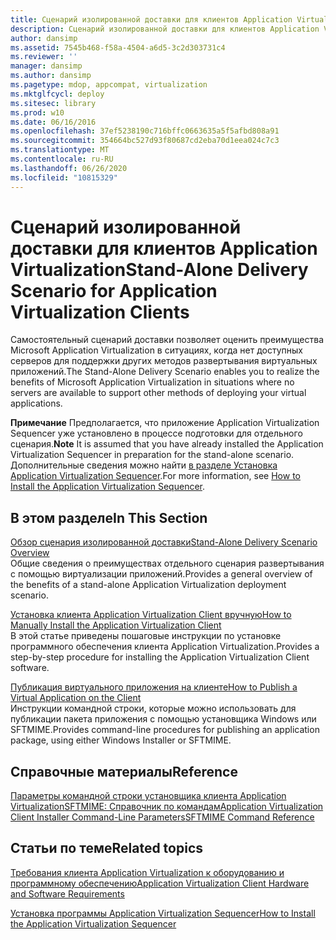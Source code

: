 ```yaml
---
title: Сценарий изолированной доставки для клиентов Application Virtualization
description: Сценарий изолированной доставки для клиентов Application Virtualization
author: dansimp
ms.assetid: 7545b468-f58a-4504-a6d5-3c2d303731c4
ms.reviewer: ''
manager: dansimp
ms.author: dansimp
ms.pagetype: mdop, appcompat, virtualization
ms.mktglfcycl: deploy
ms.sitesec: library
ms.prod: w10
ms.date: 06/16/2016
ms.openlocfilehash: 37ef5238190c716bffc0663635a5f5afbd808a91
ms.sourcegitcommit: 354664bc527d93f80687cd2eba70d1eea024c7c3
ms.translationtype: MT
ms.contentlocale: ru-RU
ms.lasthandoff: 06/26/2020
ms.locfileid: "10815329"
---
```

# <span data-ttu-id="eb4ce-103">Сценарий изолированной доставки для клиентов Application Virtualization</span><span class="sxs-lookup"><span data-stu-id="eb4ce-103">Stand-Alone Delivery Scenario for Application Virtualization Clients</span></span>


<span data-ttu-id="eb4ce-104">Самостоятельный сценарий доставки позволяет оценить преимущества Microsoft Application Virtualization в ситуациях, когда нет доступных серверов для поддержки других методов развертывания виртуальных приложений.</span><span class="sxs-lookup"><span data-stu-id="eb4ce-104">The Stand-Alone Delivery Scenario enables you to realize the benefits of Microsoft Application Virtualization in situations where no servers are available to support other methods of deploying your virtual applications.</span></span>

<span data-ttu-id="eb4ce-105">**Примечание**  Предполагается, что приложение Application Virtualization Sequencer уже установлено в процессе подготовки для отдельного сценария.</span><span class="sxs-lookup"><span data-stu-id="eb4ce-105">**Note** It is assumed that you have already installed the Application Virtualization Sequencer in preparation for the stand-alone scenario.</span></span> <span data-ttu-id="eb4ce-106">Дополнительные сведения можно найти [в разделе Установка Application Virtualization Sequencer](how-to-install-the-application-virtualization-sequencer.md).</span><span class="sxs-lookup"><span data-stu-id="eb4ce-106">For more information, see [How to Install the Application Virtualization Sequencer](how-to-install-the-application-virtualization-sequencer.md).</span></span>

 

## <span data-ttu-id="eb4ce-107">В этом разделе</span><span class="sxs-lookup"><span data-stu-id="eb4ce-107">In This Section</span></span>


<a href="" id="stand-alone-delivery-scenario-overview"></a>[<span data-ttu-id="eb4ce-108">Обзор сценария изолированной доставки</span><span class="sxs-lookup"><span data-stu-id="eb4ce-108">Stand-Alone Delivery Scenario Overview</span></span>](stand-alone-delivery-scenario-overview.md)  
<span data-ttu-id="eb4ce-109">Общие сведения о преимуществах отдельного сценария развертывания с помощью виртуализации приложений.</span><span class="sxs-lookup"><span data-stu-id="eb4ce-109">Provides a general overview of the benefits of a stand-alone Application Virtualization deployment scenario.</span></span>

<a href="" id="how-to-manually-install-the-application-virtualization-client"></a>[<span data-ttu-id="eb4ce-110">Установка клиента Application Virtualization Client вручную</span><span class="sxs-lookup"><span data-stu-id="eb4ce-110">How to Manually Install the Application Virtualization Client</span></span>](how-to-manually-install-the-application-virtualization-client.md)  
<span data-ttu-id="eb4ce-111">В этой статье приведены пошаговые инструкции по установке программного обеспечения клиента Application Virtualization.</span><span class="sxs-lookup"><span data-stu-id="eb4ce-111">Provides a step-by-step procedure for installing the Application Virtualization Client software.</span></span>

<a href="" id="how-to-publish-a-virtual-application-on-the-client"></a>[<span data-ttu-id="eb4ce-112">Публикация виртуального приложения на клиенте</span><span class="sxs-lookup"><span data-stu-id="eb4ce-112">How to Publish a Virtual Application on the Client</span></span>](how-to-publish-a-virtual-application-on-the-client.md)  
<span data-ttu-id="eb4ce-113">Инструкции командной строки, которые можно использовать для публикации пакета приложения с помощью установщика Windows или SFTMIME.</span><span class="sxs-lookup"><span data-stu-id="eb4ce-113">Provides command-line procedures for publishing an application package, using either Windows Installer or SFTMIME.</span></span>

## <span data-ttu-id="eb4ce-114">Справочные материалы</span><span class="sxs-lookup"><span data-stu-id="eb4ce-114">Reference</span></span>


<span data-ttu-id="eb4ce-115">[Параметры командной строки установщика клиента Application Virtualization](application-virtualization-client-installer-command-line-parameters.md)[SFTMIME: Справочник по командам](sftmime--command-reference.md)</span><span class="sxs-lookup"><span data-stu-id="eb4ce-115">[Application Virtualization Client Installer Command-Line Parameters](application-virtualization-client-installer-command-line-parameters.md)[SFTMIME Command Reference](sftmime--command-reference.md)</span></span>

## <span data-ttu-id="eb4ce-116">Статьи по теме</span><span class="sxs-lookup"><span data-stu-id="eb4ce-116">Related topics</span></span>


[<span data-ttu-id="eb4ce-117">Требования клиента Application Virtualization к оборудованию и программному обеспечению</span><span class="sxs-lookup"><span data-stu-id="eb4ce-117">Application Virtualization Client Hardware and Software Requirements</span></span>](application-virtualization-client-hardware-and-software-requirements.md)

[<span data-ttu-id="eb4ce-118">Установка программы Application Virtualization Sequencer</span><span class="sxs-lookup"><span data-stu-id="eb4ce-118">How to Install the Application Virtualization Sequencer</span></span>](how-to-install-the-application-virtualization-sequencer.md)

 

 





